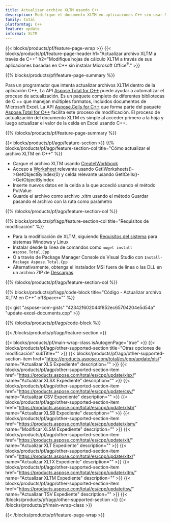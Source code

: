 ```yaml
---
title: Actualizar archivo XLTM usando C++
description: Modifique el documento XLTM en aplicaciones C++ sin usar Microsoft Excel.
family: total
platformtag: C++
feature: update
informat: XLTM
---
```

{{< blocks/products/pf/feature-page-wrap >}}
{{< blocks/products/pf/feature-page-header h1="Actualizar archivo XLTM a través de C++" h2="Modifique hojas de cálculo XLTM a través de sus aplicaciones basadas en C++ sin instalar Microsoft Office<sup>&reg;</sup>." >}}

{{% blocks/products/pf/feature-page-summary %}}

Para un programador que intenta actualizar archivos XLTM dentro de la aplicación C++, La API [Aspose.Total for C++](https://products.aspose.com/total/cpp/) puede ayudar a automatizar el proceso de actualización. Es un paquete completo de diferentes bibliotecas de C ++ que manejan múltiples formatos, incluidos documentos de Microsoft Excel. La API [Aspose.Cells for C++](https://products.aspose.com/cells/cpp/) que forma parte del paquete [Aspose.Total for C++](https://products.aspose.com/total/cpp/) facilita este proceso de modificación. El proceso de actualización del documento XLTM es simple al acceder primero a la hoja y luego actualizar el valor de la celda en Excel usando C++.

{{% /blocks/products/pf/feature-page-summary %}}

{{< blocks/products/pf/agp/feature-section >}}
{{% blocks/products/pf/agp/feature-section-col title="Cómo actualizar el archivo XLTM en C++" %}}

- Cargue el archivo XLTM usando [CreateIWorkbook](https://reference.aspose.com/cells/cpp/class/aspose.cells.factory#a93f7282b976d2a001d44198dedaceee8)
- Acceso a [Worksheet](https://reference.aspose.com/cells/cpp/class/aspose.cells.i_worksheet) relevante usando GetIWorksheets()->GetObjectByIndex(0) y celda relevante usando GetICells()->GetObjectByIndex
- Inserte nuevos datos en la celda a la que accedió usando el método PutValue
- Guarde el archivo como archivo .xltm usando el método Guardar pasando el archivo con la ruta como parámetro

{{% /blocks/products/pf/agp/feature-section-col %}}

{{% blocks/products/pf/agp/feature-section-col title="Requisitos de modificación" %}}

- Para la modificación de XLTM, siguiendo [Requisitos del sistema](https://docs.aspose.com/cells/cpp/system-requirements/) para sistemas Windows y Linux 
- Instalar desde la línea de comandos como ```nuget install Aspose.Total.Cpp```
- O a través de Package Manager Console de Visual Studio con ```Install-Package Aspose.Total.Cpp```
- Alternativamente, obtenga el instalador MSI fuera de línea o las DLL en un archivo ZIP de [Descargas](https://downloads.aspose.com/cells/cpp)

{{% /blocks/products/pf/agp/feature-section-col %}}

{{% blocks/products/pf/agp/code-block title="Código - Actualizar archivo XLTM en C++" offSpacer="" %}}

{{< gist "aspose-com-gists" "42342f602044f852ec65704204e5d54a" "update-excel-documents.cpp" >}}

{{% /blocks/products/pf/agp/code-block %}}

{{< /blocks/products/pf/agp/feature-section >}}

{{< blocks/products/pf/main-wrap-class isAutogenPage="true" >}}
{{< blocks/products/pf/agp/other-supported-section title="Otras opciones de modificación" subTitle="" >}}
{{< blocks/products/pf/agp/other-supported-section-item href="https://products.aspose.com/total/es/cpp/update/xls/" name="Actualizar XLS Expediente" description="" >}}
{{< blocks/products/pf/agp/other-supported-section-item href="https://products.aspose.com/total/es/cpp/update/xlsx/" name="Actualizar XLSX Expediente" description="" >}}
{{< blocks/products/pf/agp/other-supported-section-item href="https://products.aspose.com/total/es/cpp/update/csv/" name="Actualizar CSV Expediente" description="" >}}
{{< blocks/products/pf/agp/other-supported-section-item href="https://products.aspose.com/total/es/cpp/update/xlsb/" name="Actualizar XLSB Expediente" description="" >}}
{{< blocks/products/pf/agp/other-supported-section-item href="https://products.aspose.com/total/es/cpp/update/xlsm/" name="Modificar XLSM Expediente" description="" >}}
{{< blocks/products/pf/agp/other-supported-section-item href="https://products.aspose.com/total/es/cpp/update/xlt/" name="Actualizar XLT Expediente" description="" >}}
{{< blocks/products/pf/agp/other-supported-section-item href="https://products.aspose.com/total/es/cpp/update/xltx/" name="Actualizar XLTX Expediente" description="" >}}
{{< blocks/products/pf/agp/other-supported-section-item href="https://products.aspose.com/total/es/cpp/update/xltm/" name="Actualizar XLTM Expediente" description="" >}}
{{< blocks/products/pf/agp/other-supported-section-item href="https://products.aspose.com/total/es/cpp/update/tsv/" name="Actualizar TSV Expediente" description="" >}}
{{< /blocks/products/pf/agp/other-supported-section >}}
{{< /blocks/products/pf/main-wrap-class >}}

{{< /blocks/products/pf/feature-page-wrap >}}
